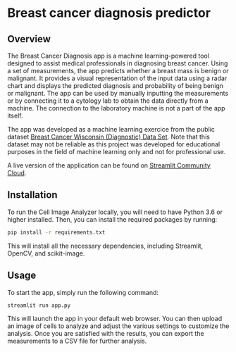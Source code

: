 # Breast cancer diagnosis predictor

## Overview

The Breast Cancer Diagnosis app is a machine learning-powered tool designed to assist medical professionals in diagnosing breast cancer. Using a set of measurements, the app predicts whether a breast mass is benign or malignant. It provides a visual representation of the input data using a radar chart and displays the predicted diagnosis and probability of being benign or malignant. The app can be used by manually inputting the measurements or by connecting it to a cytology lab to obtain the data directly from a machine. The connection to the laboratory machine is not a part of the app itself.

The app was developed as a machine learning exercice from the public dataset [Breast Cancer Wisconsin (Diagnostic) Data Set](https://www.kaggle.com/datasets/uciml/breast-cancer-wisconsin-data). Note that this dataset may not be reliable as this project was developed for educational purposes in the field of machine learning only and not for professional use.

A live version of the application can be found on [Streamlit Community Cloud](https://alejandro-ao-streamlit-cancer-predict-appmain-uitjy1.streamlit.app/). 

## Installation

To run the Cell Image Analyzer locally, you will need to have Python 3.6 or higher installed. Then, you can install the required packages by running:

```bash
pip install -r requirements.txt
```

This will install all the necessary dependencies, including Streamlit, OpenCV, and scikit-image.

## Usage
To start the app, simply run the following command:

```bash
streamlit run app.py
```

This will launch the app in your default web browser. You can then upload an image of cells to analyze and adjust the various settings to customize the analysis. Once you are satisfied with the results, you can export the measurements to a CSV file for further analysis.
